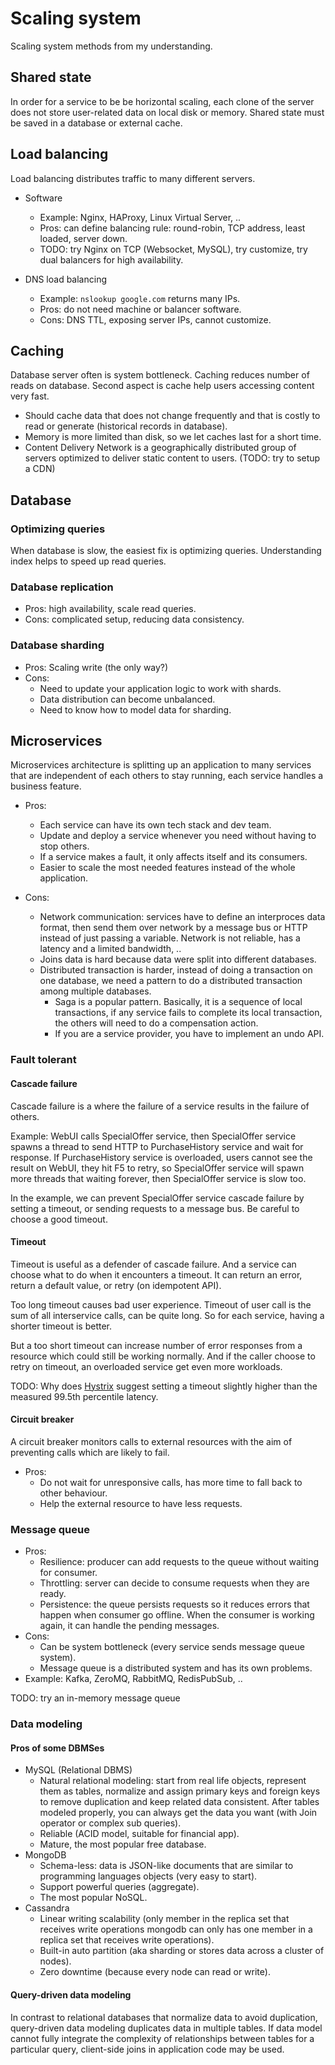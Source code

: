 # Scaling system

Scaling system methods from my understanding.

## Shared state

In order for a service to be be horizontal scaling, each clone of
the server does not store user-related data on local disk or memory.
Shared state must be saved in a database or external cache.

## Load balancing

Load balancing distributes traffic to many different servers.

* Software

  * Example: Nginx, HAProxy, Linux Virtual Server, ..
  * Pros: can define balancing rule: round-robin, TCP address, least
    loaded, server down.
  * TODO: try Nginx on TCP (Websocket, MySQL), try customize, try dual
    balancers for high availability.

* DNS load balancing

  * Example: `nslookup google.com` returns many IPs.
  * Pros: do not need machine or balancer software.
  * Cons: DNS TTL, exposing server IPs, cannot customize.

## Caching

Database server often is system bottleneck. Caching reduces number
of reads on database. Second aspect is cache help users accessing
content very fast.

* Should cache data that does not change frequently and that
  is costly to read or generate (historical records in database).
* Memory is more limited than disk, so we let caches last for
  a short time.
* Content Delivery Network is a geographically distributed group of
  servers optimized to deliver static content to users.
  (TODO: try to setup a CDN)

## Database

### Optimizing queries

When database is slow, the easiest fix is optimizing queries.
Understanding index helps to speed up read queries.

### Database replication

* Pros: high availability, scale read queries.
* Cons: complicated setup, reducing data consistency.

### Database sharding

* Pros: Scaling write (the only way?)
* Cons:
  * Need to update your application logic to work with shards.
  * Data distribution can become unbalanced.
  * Need to know how to model data for sharding.

## Microservices

Microservices architecture is splitting up an application to many
services that are independent of each others to stay running, each
service handles a business feature.

* Pros:
  * Each service can have its own tech stack and dev team.
  * Update and deploy a service whenever you need without having
    to stop others.
  * If a service makes a fault, it only affects itself and its consumers.
  * Easier to scale the most needed features instead of the whole
    application.

* Cons:
  * Network communication: services have to define an interproces
    data format, then send them over network by a message bus or HTTP
    instead of just passing a variable. Network is not reliable, has 
    a latency and a limited bandwidth, ..
  * Joins data is hard because data were split into different databases.
  * Distributed transaction is harder, instead of doing a transaction on
    one database, we need a pattern to do a distributed transaction 
    among multiple databases.
    * Saga is a popular pattern. Basically, it is a sequence of local
      transactions, if any service fails to complete its local
      transaction, the others will need to do a compensation action.
    * If you are a service provider, you have to implement an undo API.

### Fault tolerant

#### Cascade failure

Cascade failure is a where the failure of a service results in the
failure of others.

Example: WebUI calls SpecialOffer service, then SpecialOffer service
spawns a thread to send HTTP to PurchaseHistory service and wait
for response.
If PurchaseHistory service is overloaded, users cannot see the result
on WebUI, they hit F5 to retry, so SpecialOffer service will spawn more
threads that waiting forever, then SpecialOffer service is slow too.

In the example, we can prevent SpecialOffer service cascade failure
by setting a timeout, or sending requests to a message bus.
Be careful to choose a good timeout.

#### Timeout

Timeout is useful as a defender of cascade failure. And a service
can choose what to do when it encounters a timeout. It can return
an error, return a default value, or retry (on idempotent API).

Too long timeout causes bad user experience. Timeout of user call is the
sum of all interservice calls, can be quite long. So for each service,
having a shorter timeout is better.

But a too short timeout can increase number of error responses from a
resource which could still be working normally. And if the caller choose
to retry on timeout, an overloaded service get even more workloads.

TODO: Why does [Hystrix](https://github.com/Netflix/Hystrix/wiki)
suggest setting a timeout slightly higher than the measured 99.5th
percentile latency.

#### Circuit breaker

A circuit breaker monitors calls to external resources with the aim
of preventing calls which are likely to fail.

* Pros:
  * Do not wait for unresponsive calls, has more time to fall back
      to other behaviour.
  * Help the external resource to have less requests.

### Message queue

* Pros:
  * Resilience: producer can add requests to the queue without waiting
    for consumer.
  * Throttling: server can decide to consume requests when they
    are ready.
  * Persistence: the queue persists requests so it reduces errors that
    happen when consumer go offline. When the consumer is working again,
    it can handle the pending messages.
* Cons:
  * Can be system bottleneck (every service sends message queue system).
  * Message queue is a distributed system and has its own problems.
* Example: Kafka, ZeroMQ, RabbitMQ, RedisPubSub, ..

TODO: try an in-memory message queue

### Data modeling

#### Pros of some DBMSes

* MySQL (Relational DBMS)
  * Natural relational modeling: start from real life objects, represent
    them as tables, normalize and assign primary keys and foreign keys
    to remove duplication and keep related data consistent. After tables
    modeled properly, you can always get the data you want (with Join
    operator or complex sub queries).
  * Reliable (ACID model, suitable for financial app).
  * Mature, the most popular free database.
* MongoDB
  * Schema-less: data is JSON-like documents that are similar to 
    programming languages objects (very easy to start).
  * Support powerful queries (aggregate).
  * The most popular NoSQL.
* Cassandra
  * Linear writing scalability (only member in the replica set that
    receives write operations mongodb can only has one member in a
    replica set that receives write operations).
  * Built-in auto partition (aka sharding or stores data across a 
    cluster of nodes).
  * Zero downtime (because every node can read or write).

#### Query-driven data modeling

In contrast to relational databases that normalize data to avoid
duplication, query-driven data modeling duplicates data in multiple 
tables. If data model cannot fully integrate the complexity of
relationships between tables for a particular query, client-side joins 
in application code may be used.
